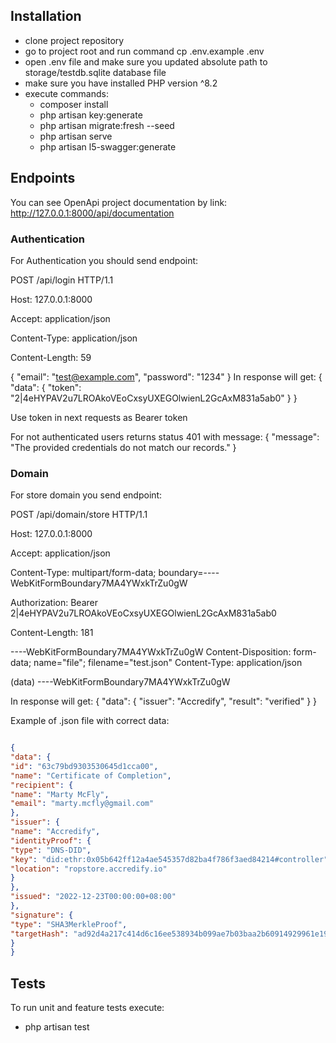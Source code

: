 ## Installation

- clone project repository
- go to project root and run command cp .env.example .env
- open .env file and make sure you updated absolute path to storage/testdb.sqlite database file
- make sure you have installed PHP version ^8.2 
- execute commands:
    - composer install
    - php artisan key:generate
    - php artisan migrate:fresh --seed
    - php artisan serve
    - php artisan l5-swagger:generate 


## Endpoints
You can see OpenApi project documentation by link: http://127.0.0.1:8000/api/documentation 
### Authentication
For Authentication you should send endpoint:

POST /api/login HTTP/1.1

Host: 127.0.0.1:8000

Accept: application/json

Content-Type: application/json

Content-Length: 59

{
"email": "test@example.com",
"password": "1234"
}
In response will get:
{
    "data": {
        "token": "2|4eHYPAV2u7LROAkoVEoCxsyUXEGOlwienL2GcAxM831a5ab0"
    }
}

Use token in next requests as Bearer token 

For not authenticated users returns status 401 with message:
{
"message": "The provided credentials do not match our records."
}

### Domain
For store domain you send endpoint:

POST /api/domain/store HTTP/1.1

Host: 127.0.0.1:8000

Accept: application/json

Content-Type: multipart/form-data; boundary=----WebKitFormBoundary7MA4YWxkTrZu0gW

Authorization: Bearer 2|4eHYPAV2u7LROAkoVEoCxsyUXEGOlwienL2GcAxM831a5ab0

Content-Length: 181

----WebKitFormBoundary7MA4YWxkTrZu0gW
Content-Disposition: form-data; name="file"; filename="test.json"
Content-Type: application/json

(data)
----WebKitFormBoundary7MA4YWxkTrZu0gW

In response will get:
{
    "data": {
        "issuer": "Accredify",
        "result": "verified"
    }
}

Example of .json file with correct data:

```json

{
"data": {
"id": "63c79bd9303530645d1cca00",
"name": "Certificate of Completion",
"recipient": {
"name": "Marty McFly",
"email": "marty.mcfly@gmail.com"
},
"issuer": {
"name": "Accredify",
"identityProof": {
"type": "DNS-DID",
"key": "did:ethr:0x05b642ff12a4ae545357d82ba4f786f3aed84214#controller",
"location": "ropstore.accredify.io"
}
},
"issued": "2022-12-23T00:00:00+08:00"
},
"signature": {
"type": "SHA3MerkleProof",
"targetHash": "ad92d4a217c414d6c16ee538934b099ae7b03baa2b60914929961e1906a08767"
}
}
```

## Tests
To run unit and feature tests execute:
- php artisan test

